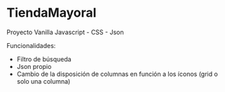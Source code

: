# TiendaMayoral
Proyecto Vanilla Javascript - CSS - Json

Funcionalidades:
- Filtro de búsqueda
- Json propio
- Cambio de la disposición de columnas en función a los íconos (grid o solo una columna)
